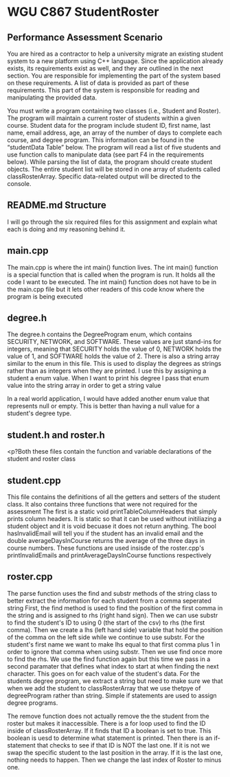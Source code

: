 # WGU C867 StudentRoster

## Performance Assessment Scenario
<p> You are hired as a contractor to help a university migrate an existing student system to a new platform using C++ language.
Since the application already exists, its requirements exist as well, and they are outlined in the next section. 
You are responsible for implementing the part of the system based on these requirements. 
A list of data is provided as part of these requirements. This part of the system is responsible for reading and manipulating the provided data. </p>

<p> You must write a program containing two classes (i.e., Student and Roster). The program will maintain a current roster of students within a given course. 
Student data for the program include student ID, first name, last name, email address, age, an array of the number of days to complete each course, and degree program. 
This information can be found in the “studentData Table” below. The program will read a list of five students and use function calls to manipulate data 
(see part F4 in the requirements below). While parsing the list of data, the program should create student objects. 
The entire student list will be stored in one array of students called classRosterArray. Specific data-related output will be directed to the console. </p>

## README.md Structure
<p> I will go through the six required files for this assignment and explain what each is doing and my reasoning behind it.</p>

## main.cpp
<p>The main.cpp is where the int main() function lives. The int main() function is a special function that is called when the program is run. 
It holds all the code I want to be executed. The int main() function does not have to be in the main.cpp file but it lets other readers of this code 
know where the program is being executed</p>

## degree.h
<p>The degree.h contains the DegreeProgram enum, which contains SECURITY, NETWORK, and SOFTWARE. These values are just stand-ins for integers, meaning that 
SECURITY holds the value of 0, NETWORK holds the value of 1, and SOFTWARE holds the value of 2. There is also a string array similar to the enum in this file.
This is used to display the degrees as strings rather than as integers when they are printed. I use this by assigning a student a enum value. When I want to print his degree
I pass that enum value into the string array in order to get a string value
</p>

<p>In a real world application, I would have added another enum value that represents null or empty. This is better than having a null value for a student's degree type.</p>

## student.h and roster.h
<p?Both these files contain the function and variable declarations of the student and roster class</p>

## student.cpp
<p>This file contains the definitions of all the getters and setters of the student class. It also contains three functions that were not required for the assessment
The first is a static void printTableColumnHeaders that simply prints column headers. It is static so that it can be used without initiliazing a student object and it is void
becuase it does not return anything. The bool hasInvalidEmail will tell you if the student has an invalid email and the double averageDaysInCourse returns the average of the three days in course numbers. These functions are used insisde of the roster.cpp's printInvalidEmails and printAverageDaysInCourse functions respectively</p>

## roster.cpp
<p>The parse function uses the find and substr methods of the string class to better extract the information for each student from a comma seperated string
First, the find method is used to find the position of the first comma in the string and is assigned to rhs (right hand sign). Then we can use substr to find the student's ID to using 0 (the start of the csv) to rhs (the first comma). Then we create a lhs (left hand side) variable that hold the position of the comma on the left side while we continue to use substr. For the student's first name we want to make lhs equal to that first comma plus 1 in order to ignore that comma when using substr. Then we use find once more
to find the rhs. We use the find function again but this time we pass in a second paramater that defines what index to start at when finding the next character. This goes on for each value of the student's data. For the students degree program, we extract a string but need to make sure we that when we add the student to classRosterArray that we use thetpye of degreeProgram rather than string. Simple if statements are used to assign degree programs. </p>

<p>The remove function does not actually remove the the student from the roster but makes it inaccessible. There is a for loop used to find the ID inside of classRosterArray.
If it finds that ID a boolean is set to true. This boolean is uesd to determine what statement is printed. Then there is an if-statement that checks to see if that ID is NOT the last one. If it is not we swap the specific student to the last position in the array. If it is the last one, nothing needs to happen. Then we change the last index of Roster to minus one.</p>
